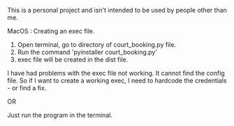 This is a personal project and isn't intended to be used by people other than me. 

MacOS : Creating an exec file.

1. Open terminal, go to directory of court_booking.py file.
2. Run the command 'pyinstaller court_booking.py' 
3. exec file will be created in the dist file.

I have had problems with the exec file not working. It cannot find the config file. So if I want to create a working exec, I need to hardcode the credentials - or find a fix.

OR

Just run the program in the terminal.

